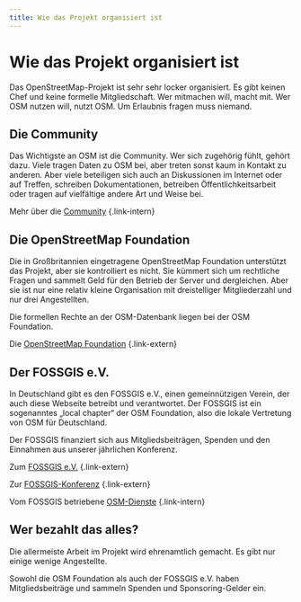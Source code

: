 ```yaml
---
title: Wie das Projekt organisiert ist
---
```


# Wie das Projekt organisiert ist

Das OpenStreetMap-Projekt ist sehr sehr locker organisiert. Es gibt keinen
Chef und keine formelle Mitgliedschaft. Wer mitmachen will, macht mit. Wer
OSM nutzen will, nutzt OSM. Um Erlaubnis fragen muss niemand.

## Die Community

Das Wichtigste an OSM ist die Community. Wer sich zugehörig fühlt, gehört
dazu. Viele tragen Daten zu OSM bei, aber treten sonst kaum in Kontakt zu
anderen. Aber viele beteiligen sich auch an Diskussionen im Internet oder
auf Treffen, schreiben Dokumentationen, betreiben Öffentlichkeitsarbeit oder
tragen auf vielfältige andere Art und Weise bei.

Mehr über die [Community](/community/)
{.link-intern}

## Die OpenStreetMap Foundation

Die in Großbritannien eingetragene OpenStreetMap Foundation unterstützt das
Projekt, aber sie kontrolliert es nicht. Sie kümmert sich um rechtliche Fragen
und sammelt Geld für den Betrieb der Server und dergleichen. Aber sie ist nur
eine relativ kleine Organisation mit dreistelliger Mitgliederzahl und nur drei
Angestellten.

Die formellen Rechte an der OSM-Datenbank liegen bei der OSM Foundation.

Die [OpenStreetMap Foundation](https://osmfoundation.org/)
{.link-extern}

## Der FOSSGIS e.V.

In Deutschland gibt es den FOSSGIS e.V., einen gemeinnützigen Verein, der auch
diese Webseite betreibt und verantwortet. Der FOSSGIS ist ein sogenanntes
„local chapter“ der OSM Foundation, also die lokale Vertretung von OSM für
Deutschland.

Der FOSSGIS finanziert sich aus Mitgliedsbeiträgen, Spenden und den Einnahmen
aus unserer jährlichen Konferenz.

Zum [FOSSGIS e.V.](https://www.fossgis.de/)
{.link-extern}

Zur [FOSSGIS-Konferenz](https://fossgis-konferenz.de/)
{.link-extern}

Vom FOSSGIS betriebene [OSM-Dienste](/nutzen/dienste-osm-de/)
{.link-intern}

## Wer bezahlt das alles?

Die allermeiste Arbeit im Projekt wird ehrenamtlich gemacht. Es gibt nur einige
wenige Angestellte.

Sowohl die OSM Foundation als auch der FOSSGIS e.V. haben Mitgliedsbeiträge
und sammeln Spenden und Sponsoring-Gelder ein.

